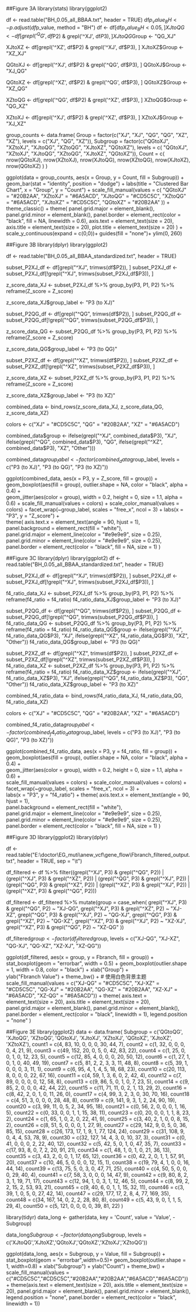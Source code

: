 ##Figure 3A
library(stats)
library(ggplot2)

df <- read.table("BH_0.05_all_BBAA.txt", header = TRUE)
df$p_value_BH <- p.adjust(df$p_value, method = "BH")
df <- df[df$p_value_BH < 0.05, ]
XJtoQG<- df[grepl('^QG', df$P2) & grepl('^XJ', df$P3), ]
XJtoQG$Group <- "QG_XJ"

XJtoXZ <- df[grepl('^XZ', df$P2) & grepl('^XJ', df$P3), ]
XJtoXZ$Group <- "XZ_XJ"

QGtoXJ <- df[grepl('^XJ', df$P2) & grepl('^QG', df$P3), ]
QGtoXJ$Group <- "XJ_QG"

QGtoXZ <- df[grepl('^XZ', df$P2) & grepl('^QG', df$P3), ]
QGtoXZ$Group <- "XZ_QG"

XZtoQG <- df[grepl('^QG', df$P2) & grepl('^XZ', df$P3), ]
XZtoQG$Group <- "QG_XZ"

XZtoXJ <- df[grepl('^XJ', df$P2) & grepl('^XZ', df$P3), ]
XZtoXJ$Group <- "XJ_XZ"

group_counts <- data.frame(
  Group = factor(c("XJ", "XJ", "QG", "QG", "XZ", "XZ"),
                 levels = c("XJ", "QG", "XZ")),
  Subgroup = factor(c("QGtoXJ", "XZtoXJ",
                      "XJtoQG", "XZtoQG",
                      "XJtoXZ", "QGtoXZ"),
                    levels = c( "QGtoXJ", "XZtoXJ",
                               "XJtoQG",  "XZtoQG",
                               "XJtoXZ", "QGtoXZ")),
  Count = c(
     nrow(QGtoXJ), nrow(XZtoXJ),
    nrow(XJtoQG),  nrow(XZtoQG),
    nrow(XJtoXZ), nrow(QGtoXZ)
  )
)

ggplot(data = group_counts, aes(x = Group, y = Count, fill = Subgroup)) +
  geom_bar(stat = "identity", position = "dodge") +
  labs(title = "Clustered Bar Chart",
       x = "Group",
       y = "Count") +
  scale_fill_manual(values = c(
    "QGtoXJ" = "#20B2AA", "XZtoXJ" = "#6A5ACD",
    "XJtoQG" = "#CD5C5C", "XZtoQG" = "#6A5ACD",
    "XJtoXZ" = "#CD5C5C", "QGtoXZ" = "#20B2AA"
  )) + 
  theme_classic() +
  theme(
    panel.grid.major = element_blank(),
    panel.grid.minor = element_blank(),
    panel.border = element_rect(color = "black", fill = NA, linewidth = 0.6),
    axis.text = element_text(size = 20),
    axis.title = element_text(size = 20),
    plot.title = element_text(size = 20)
  ) + scale_y_continuous(expand = c(0,0))+
  guides(fill = "none")+ ylim(0, 260)

##Figure 3B
library(dplyr)
library(ggplot2)

df <- read.table("BH_0.05_all_BBAA_standardized.txt",
                 header = TRUE)

subset_P2XJ_df <- df[grepl("^XJ", trimws(df$P2)), ]
subset_P2XJ_df <- subset_P2XJ_df[!grepl("^XJ", trimws(subset_P2XJ_df$P3)), ]

z_score_data_XJ <- subset_P2XJ_df %>%
  group_by(P3, P1, P2) %>%
  reframe(Z_score = Z_score)

z_score_data_XJ$group_label <- "P3 (to XJ)"

subset_P2QG_df <- df[grepl("^QG", trimws(df$P2)), ]
subset_P2QG_df <- subset_P2QG_df[!grepl("^QG", trimws(subset_P2QG_df$P3)), ]

z_score_data_QG <- subset_P2QG_df %>%
  group_by(P3, P1, P2) %>%
  reframe(Z_score = Z_score)

z_score_data_QG$group_label <- "P3 (to QG)"

subset_P2XZ_df <- df[grepl("^XZ", trimws(df$P2)), ]
subset_P2XZ_df <- subset_P2XZ_df[!grepl("^XZ", trimws(subset_P2XZ_df$P3)), ]

z_score_data_XZ <- subset_P2XZ_df %>%
  group_by(P3, P1, P2) %>%
  reframe(Z_score = Z_score)

z_score_data_XZ$group_label <- "P3 (to XZ)"

combined_data <- bind_rows(z_score_data_XJ, z_score_data_QG, z_score_data_XZ)

colors <- c("XJ" = "#CD5C5C", "QG" = "#20B2AA", "XZ" = "#6A5ACD")

combined_data$group <- ifelse(grepl("^XJ", combined_data$P3), "XJ", 
                              ifelse(grepl("^QG", combined_data$P3), "QG", 
                                     ifelse(grepl("^XZ", combined_data$P3), "XZ", "Other")))

combined_data$group_label <- factor(combined_data$group_label, levels = c("P3 (to XJ)", "P3 (to QG)", "P3 (to XZ)"))

ggplot(combined_data, aes(x = P3, y = Z_score, fill = group)) +
  geom_boxplot(aes(fill = group), outlier.shape = NA, color = "black", alpha = 0.4) +  
  geom_jitter(aes(color = group), width = 0.2, height = 0, size = 1.1, alpha = 0.6) + 
  scale_fill_manual(values = colors) + 
  scale_color_manual(values = colors) + 
  facet_wrap(~group_label, scales = "free_x", ncol = 3) + 
  labs(x = "P3", y = "Z_score") +  
  theme(
    axis.text.x = element_text(angle = 90, hjust = 1),  
    panel.background = element_rect(fill = "white"),  
    panel.grid.major = element_line(color = "#e9e9e9", size = 0.25), 
    panel.grid.minor = element_line(color = "#e9e9e9", size = 0.25),  
    panel.border = element_rect(color = "black", fill = NA, size = 1) 
  )

##Figure 3C
library(dplyr)
library(ggplot2)
df <- read.table("BH_0.05_all_BBAA_standardized.txt",
                 header = TRUE)

subset_P2XJ_df <- df[grepl("^XJ", trimws(df$P2)), ]
subset_P2XJ_df <- subset_P2XJ_df[!grepl("^XJ", trimws(subset_P2XJ_df$P3)), ]

f4_ratio_data_XJ <- subset_P2XJ_df %>%
  group_by(P3, P1, P2) %>%
  reframe(f4_ratio = f4_ratio)
f4_ratio_data_XJ$group_label <- "P3 (to XJ)"

subset_P2QG_df <- df[grepl("^QG", trimws(df$P2)), ]
subset_P2QG_df <- subset_P2QG_df[!grepl("^QG", trimws(subset_P2QG_df$P3)), ]
f4_ratio_data_QG <- subset_P2QG_df %>%
  group_by(P3, P1, P2) %>%
  reframe(f4_ratio = f4_ratio)
f4_ratio_data_QG$group <- ifelse(grepl("^XJ", f4_ratio_data_QG$P3), "XJ", 
                                 ifelse(grepl("^XZ", f4_ratio_data_QG$P3), "XZ", "Other"))
f4_ratio_data_QG$group_label <- "P3 (to QG)"

subset_P2XZ_df <- df[grepl("^XZ", trimws(df$P2)), ]
subset_P2XZ_df <- subset_P2XZ_df[!grepl("^XZ", trimws(subset_P2XZ_df$P3)), ]
f4_ratio_data_XZ <- subset_P2XZ_df %>%
  group_by(P3, P1, P2) %>%
  reframe(f4_ratio = f4_ratio)
f4_ratio_data_XZ$group <- ifelse(grepl("^XJ", f4_ratio_data_XZ$P3), "XJ", 
                                 ifelse(grepl("^QG", f4_ratio_data_XZ$P3), "QG", "Other"))
f4_ratio_data_XZ$group_label <- "P3 (to XZ)"

combined_f4_ratio_data <- bind_rows(f4_ratio_data_XJ, f4_ratio_data_QG, f4_ratio_data_XZ)

colors <- c("XJ" = "#CD5C5C", "QG" = "#20B2AA", "XZ" = "#6A5ACD")

combined_f4_ratio_data$group_label <- factor(combined_f4_ratio_data$group_label, levels = c("P3 (to XJ)", "P3 (to QG)", "P3 (to XZ)"))

ggplot(combined_f4_ratio_data, aes(x = P3, y = f4_ratio, fill = group)) +
  geom_boxplot(aes(fill = group), outlier.shape = NA, color = "black", alpha = 0.4) +  
  geom_jitter(aes(color = group), width = 0.2, height = 0, size = 1.1, alpha = 0.6) +  
  scale_fill_manual(values = colors) + 
  scale_color_manual(values = colors) + 
  facet_wrap(~group_label, scales = "free_x", ncol = 3) +  
  labs(x = "P3", y = "f4_ratio") + 
  theme(
    axis.text.x = element_text(angle = 90, hjust = 1),  
    panel.background = element_rect(fill = "white"),  
    panel.grid.major = element_line(color = "#e9e9e9", size = 0.25), 
    panel.grid.minor = element_line(color = "#e9e9e9", size = 0.25),  
    panel.border = element_rect(color = "black", fill = NA, size = 1) 
  )

##Figure 3D
library(ggplot2)
library(dplyr)

df <- read.table("E:\\doctor\\EG_muti\\anew_vcf\\gene_flow\\Fbranch_filtered_output.txt", header = TRUE, sep = "\t")

df_filtered <- df %>%
  filter((grepl("^XJ", P3) & grepl("^QG", P2)) |
           (grepl("^XJ", P3) & grepl("^XZ", P2)) |
           (grepl("^QG", P3) & grepl("^XJ", P2)) |
           (grepl("^QG", P3) & grepl("^XZ", P2)) |
           (grepl("^XZ", P3) & grepl("^XJ", P2)) |
           (grepl("^XZ", P3) & grepl("^QG", P2)))

df_filtered <- df_filtered %>%
  mutate(group = case_when(
    grepl("^XJ", P3) & grepl("^QG", P2) ~ "XJ-QG",
    grepl("^XJ", P3) & grepl("^XZ", P2) ~ "XJ-XZ",
    grepl("^QG", P3) & grepl("^XJ", P2) ~ "QG-XJ",
    grepl("^QG", P3) & grepl("^XZ", P2) ~ "QG-XZ",
    grepl("^XZ", P3) & grepl("^XJ", P2) ~ "XZ-XJ",
    grepl("^XZ", P3) & grepl("^QG", P2) ~ "XZ-QG"
  ))

df_filtered$group <- factor(df_filtered$group, levels = c("XJ-QG", "XJ-XZ", "QG-XJ", "QG-XZ", "XZ-XJ", "XZ-QG"))

ggplot(df_filtered, aes(x = group, y = Fbranch, fill = group)) +
  stat_boxplot(geom = "errorbar", width = 0.5) + 
  geom_boxplot(outlier.shape = 1, width = 0.8, color = "black") + 
  xlab("Group") +  
  ylab("Fbranch Value") + 
  theme_bw() +  # 使用白色背景主题
  scale_fill_manual(values = c("XJ-QG" = "#CD5C5C", "XJ-XZ" = "#CD5C5C", 
                               "QG-XJ" = "#20B2AA", "QG-XZ" = "#20B2AA", 
                               "XZ-XJ" = "#6A5ACD", "XZ-QG" = "#6A5ACD")) + 
  theme(
    axis.text = element_text(size = 20), 
    axis.title = element_text(size = 20), 
    panel.grid.major = element_blank(), 
    panel.grid.minor = element_blank(), 
    panel.border = element_rect(color = "black", linewidth = 1), 
    legend.position = "none" 
  )

##Figure 3E
library(ggplot2)
data <- data.frame(
  Subgroup = c('QGtoQG', 'XJtoQG', 'XZtoQG',
               'QGtoXJ', 'XJtoXJ', 'XZtoXJ',
               'QGtoXZ', 'XJtoXZ', 'XZtoXZ'),
  count1 = c(4, 83, 10, 0, 0, 0, 30, 44, 7),
  count2 = c(1, 32, 0, 0, 0, 0, 4, 21, 9),
  count3 = c(49, 152, 20, 0, 5, 0, 42, 83, 22),
  count4 = c(1, 25, 0, 0, 1, 0, 12, 23, 5),
  count5 = c(12, 85, 4, 0, 0, 0, 20, 50, 12),
  count6 = c(1, 27, 1, 0, 1, 0, 40, 49, 19),
  count7 = c(5, 81, 2, 2, 3, 3, 11, 48, 8),
  count8 = c(5, 39, 1, 0, 0, 0, 3, 11, 1),
  count9 = c(6, 95, 4, 1, 4, 5, 18, 68, 23),
  count10 = c(20, 113, 8, 0, 0, 0, 22, 67, 16),
  count11 = c(4, 59, 1, 3, 6, 0, 2, 42, 4),
  count12 = c(7, 89, 0, 0, 0, 0, 12, 58, 8),
  count13 = c(9, 86, 5, 0, 1, 0, 7, 23, 5),
  count14 = c(9, 85, 2, 0, 0, 0, 42, 44, 22),
  count15 = c(11, 71, 11, 0, 2, 1, 13, 29, 2),
  count16 = c(8, 42, 2, 0, 1, 0, 11, 26, 0),
  count17 = c(4, 99, 3, 2, 3, 0, 30, 70, 16),
  count18 = c(4, 51, 3, 0, 0, 0, 28, 48, 8),
  count19 = c(9, 141, 9, 3, 1, 2, 24, 90, 19),
  count20 = c(3, 99, 11, 0, 5, 2, 34, 95, 18),
  count21 = c(0, 56, 2, 0, 0, 0, 1, 16, 5),
  count22 = c(0, 33, 0, 0, 1, 1, 15, 38, 11),
  count23 = c(0, 20, 0, 0, 1, 1, 8, 23, 2),
  count24 = c(1, 65, 1, 0, 2, 0, 22, 41, 9),
  count25 = c(3, 40, 2, 1, 0, 0, 8, 15, 2),
  count26 = c(8, 51, 5, 0, 0, 0, 1, 27, 9),
  count27 = c(29, 142, 9, 0, 5, 0, 36, 85, 15),
  count28 = c(26, 173, 17, 1, 9, 1, 77, 124, 24),
  count29 = c(31, 108, 9, 0, 4, 4, 53, 78, 9),
  count30 = c(32, 127, 14, 4, 3, 0, 10, 37, 3),
  count31 = c(0, 41, 0, 0, 0, 2, 22, 40, 12),
  count32 = c(5, 42, 5, 0, 1, 0, 47, 35, 7),
  count33 = c(17, 93, 8, 0, 7, 2, 20, 91, 21),
  count34 = c(1, 48, 1, 0, 1, 0, 21, 36, 13),
  count35 = c(3, 43, 2, 0, 0, 1, 17, 65, 12),
  count36 = c(0, 42, 2, 0, 1, 1, 57, 91, 20),
  count37 = c(10, 46, 5, 0, 0, 0, 12, 15, 1),
  count38 = c(19, 79, 4, 1, 0, 0, 16, 44, 14),
  count39 = c(13, 75, 5, 0, 3, 0, 47, 71, 25),
  count40 = c(4, 50, 5, 0, 0, 0, 29, 40, 4),
  count41 = c(7, 58, 3, 0, 0, 0, 14, 47, 9),
  count42 = c(9, 80, 8, 2, 3, 1, 19, 71, 17),
  count43 = c(12, 94, 1, 0, 3, 1, 12, 46, 5),
  count44 = c(8, 99, 2, 2, 15, 2, 53, 93, 21),
  count45 = c(9, 40, 6, 0, 1, 1, 15, 32, 11),
  count46 = c(3, 39, 1, 0, 5, 0, 27, 42, 14),
  count47 = c(29, 177, 17, 2, 8, 4, 77, 169, 35),
  count48 = c(34, 167, 14, 0, 2, 2, 28, 80, 8),
  count49 = c(5, 43, 9, 0, 1, 1, 5, 29, 4),
  count50 = c(5, 121, 0, 0, 0, 0, 39, 81, 22)
)

library(tidyr)
data_long <- gather(data, key = 'Count', value = 'Value', -Subgroup)


data_long$Subgroup <- factor(data_long$Subgroup, levels = c('XJtoQG','XJtoXZ','QGtoXJ','QGtoXZ','XZtoXJ','XZtoQG'))


ggplot(data_long, aes(x = Subgroup, y = Value, fill = Subgroup)) +
  stat_boxplot(geom = "errorbar",width=0.5)+
  geom_boxplot(outlier.shape = 1, width=0.8) +
  xlab("Subgroup") + 
  ylab("Count") +
  theme_bw() + 
  scale_fill_manual(values = c("#CD5C5C","#CD5C5C","#20B2AA","#20B2AA","#6A5ACD","#6A5ACD")) +
  theme(axis.text = element_text(size = 20), 
        axis.title = element_text(size = 20),
        panel.grid.major = element_blank(),
        panel.grid.minor = element_blank(),
        legend.position = "none",
        panel.border = element_rect(color = "black", linewidth = 1))

